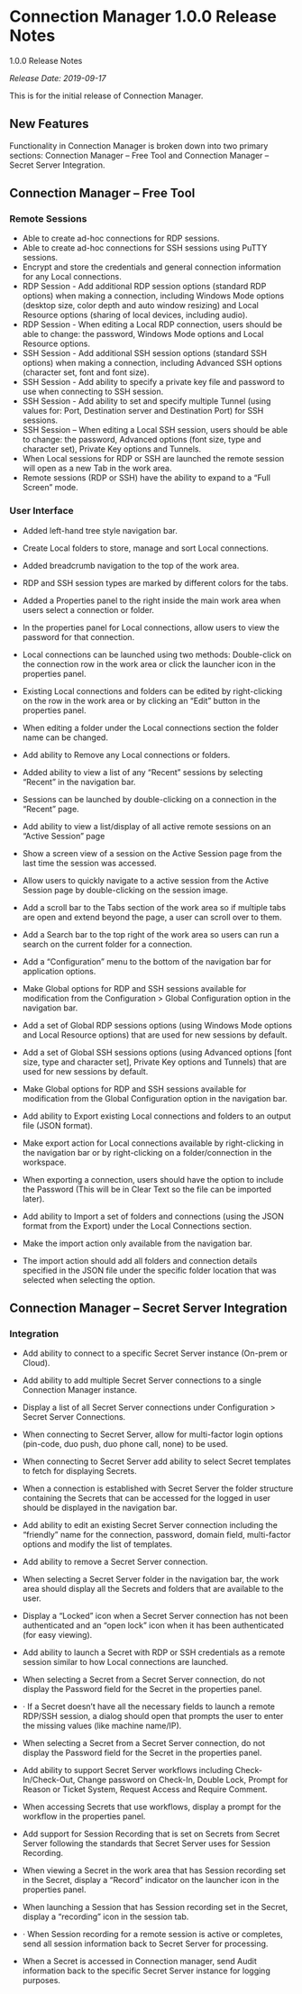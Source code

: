 [title]: #	"Connection Manager 1.0.0 Release Notes"
[tags]: #	"releasenotes,1.0.0,newfeatures"
[priority]: #	"700"
# Connection Manager 1.0.0 Release Notes

1.0.0 Release Notes

*Release Date: 2019-09-17*

This is for the initial release of Connection Manager. 

## New Features

Functionality in Connection Manager is broken down into two primary sections: Connection Manager – Free Tool and Connection Manager – Secret Server Integration.

## Connection Manager – Free Tool

### Remote Sessions

- Able to create ad-hoc connections for RDP sessions.
- Able to create ad-hoc connections for SSH sessions using PuTTY sessions.
- Encrypt and store the credentials and general connection information for any Local connections. 
- RDP Session - Add additional RDP session options (standard RDP options) when making a connection, including Windows Mode options (desktop size, color depth and auto window resizing) and Local Resource options (sharing of local devices, including audio).
- RDP Session - When editing a Local RDP connection, users should be able to change: the password, Windows Mode options and Local Resource options.
- SSH Session - Add additional SSH session options (standard SSH options) when making a connection, including Advanced SSH options (character set, font and font size).
- SSH Session - Add ability to specify a private key file and password to use when connecting to SSH session.
- SSH Session - Add ability to set and specify multiple Tunnel (using values for: Port, Destination server and Destination Port) for SSH sessions.
- SSH Session – When editing a Local SSH session, users should be able to change: the password, Advanced options (font size, type and character set), Private Key options and Tunnels.
- When Local sessions for RDP or SSH are launched the remote session will open as a new Tab in the work area.
- Remote sessions (RDP or SSH) have the ability to expand to a “Full Screen” mode.

### User Interface

- Added left-hand tree style navigation bar.
- Create Local folders to store, manage and sort Local connections.
- Added breadcrumb navigation to the top of the work area.
- RDP and SSH session types are marked by different colors for the tabs. 
- Added a Properties panel to the right inside the main work area when users select a connection or folder.
- In the properties panel for Local connections, allow users to view the password for that connection. 
- Local connections can be launched using two methods: Double-click on the connection row in the work area or click the launcher icon in the properties panel.
- Existing Local connections and folders can be edited by right-clicking on the row in the work area or by clicking an “Edit” button in the properties panel.
- When editing a folder under the Local connections section the folder name can be changed.
- Add ability to Remove any Local connections or folders.
- Added ability to view a list of any “Recent” sessions by selecting “Recent” in the navigation bar.
- Sessions can be launched by double-clicking on a connection in the “Recent” page. 
- Add ability to view a list/display of all active remote sessions on an “Active Session” page
- Show a screen view of a session on the Active Session page from the last time the session was accessed.
- Allow users to quickly navigate to a active session from the Active Session page by double-clicking on the session image.
- Add a scroll bar to the Tabs section of the work area so if multiple tabs are open and extend beyond the page, a user can scroll over to them.
- Add a Search bar to the top right of the work area so users can run a search on the current folder for a connection.

- Add a “Configuration” menu to the bottom of the navigation bar for application options.
- Make Global options for RDP and SSH sessions available for modification from the Configuration > Global Configuration option in the navigation bar.
- Add a set of Global RDP sessions options (using Windows Mode options and Local Resource options) that are used for new sessions by default.
- Add a set of Global SSH sessions options (using Advanced options [font size, type and character set], Private Key options and Tunnels) that are used for new sessions by default.
- Make Global options for RDP and SSH sessions available for modification from the Global Configuration option in the navigation bar.
- Add ability to Export existing Local connections and folders to an output file (JSON format).
- Make export action for Local connections available by right-clicking in the navigation bar or by right-clicking on a folder/connection in the workspace.
- When exporting a connection, users should have the option to include the Password (This will be in Clear Text so the file can be imported later).

- Add ability to Import a set of folders and connections (using the JSON format from the Export) under the Local Connections section. 
- Make the import action only available from the navigation bar.
- The import action should add all folders and connection details specified in the JSON file under the specific folder location that was selected when selecting the option. 

## Connection Manager – Secret Server Integration

### Integration

- Add ability to connect to a specific Secret Server instance (On-prem or Cloud).
- Add ability to add multiple Secret Server connections to a single Connection Manager instance.
- Display a list of all Secret Server connections under Configuration > Secret Server Connections.
- When connecting to Secret Server, allow for multi-factor login options (pin-code, duo push, duo phone call, none) to be used.
- When connecting to Secret Server add ability to select Secret templates to fetch for displaying Secrets. 
- When a connection is established with Secret Server the folder structure containing the Secrets that can be accessed for the logged in user should be displayed in the navigation bar. 
- Add ability to edit an existing Secret Server connection including the “friendly” name for the connection, password, domain field, multi-factor options and modify the list of templates. 
- Add ability to remove a Secret Server connection. 
- When selecting a Secret Server folder in the navigation bar, the work area should display all the Secrets and folders that are available to the user.

- Display a “Locked” icon when a Secret Server connection has not been authenticated and an “open lock” icon when it has been authenticated (for easy viewing).
- Add ability to launch a Secret with RDP or SSH credentials as a remote session similar to how Local connections are launched.
- When selecting a Secret from a Secret Server connection, do not display the Password field for the Secret in the properties panel. 
- ·    If a Secret doesn’t have all the necessary fields to launch a remote RDP/SSH session, a dialog should open that prompts the user to enter the missing values (like machine name/IP). 
- When selecting a Secret from a Secret Server connection, do not display the Password field for the Secret in the properties panel. 
- Add ability to support Secret Server workflows including Check-In/Check-Out, Change password on Check-In, Double Lock, Prompt for Reason or Ticket System, Request Access and Require Comment. 
- When accessing Secrets that use workflows, display a prompt for the workflow in the properties panel. 
- Add support for Session Recording that is set on Secrets from Secret Server following the standards that Secret Server uses for Session Recording.
- When viewing a Secret in the work area that has Session recording set in the Secret, display a “Record” indicator on the launcher icon in the properties panel.
- When launching a Session that has Session recording set in the Secret, display a “recording” icon in the session tab.
- ·    When Session recording for a remote session is active or completes, send all session information back to Secret Server for processing.
- When a Secret is accessed in Connection manager, send Audit information back to the specific Secret Server instance for logging purposes.